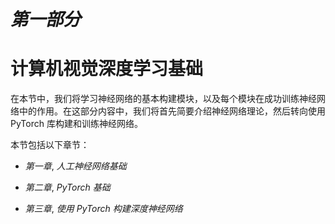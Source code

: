 # *第一部分*

# 计算机视觉深度学习基础

在本节中，我们将学习神经网络的基本构建模块，以及每个模块在成功训练神经网络中的作用。在这部分内容中，我们将首先简要介绍神经网络理论，然后转向使用 PyTorch 库构建和训练神经网络。

本节包括以下章节：

+   *第一章*, *人工神经网络基础*

+   *第二章*, *PyTorch 基础*

+   *第三章*, *使用 PyTorch 构建深度神经网络*

